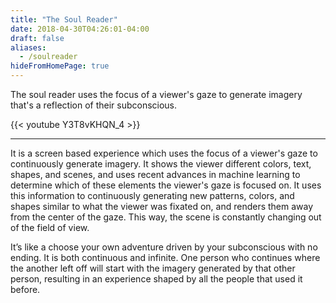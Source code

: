 ```yaml
---
title: "The Soul Reader"
date: 2018-04-30T04:26:01-04:00
draft: false
aliases:
  - /soulreader
hideFromHomePage: true
---
```


The soul reader uses the focus of a viewer's gaze to generate imagery that's a reflection of their subconscious.

<!--more-->

{{< youtube Y3T8vKHQN_4 >}}

---

It is a screen based experience which uses the focus of a viewer's gaze to continuously generate imagery. It shows the viewer different colors, text, shapes, and scenes, and uses recent advances in machine learning to determine which of these elements the viewer's gaze is focused on. It uses this information to continuously generating new patterns, colors, and shapes similar to what the viewer was fixated on, and renders them away from the center of the gaze. This way, the scene is constantly changing out of the field of view.

It’s like a choose your own adventure driven by your subconscious with no ending. It is both continuous and infinite. One person who continues where the another left off will start with the imagery generated by that other person, resulting in an experience shaped by all the people that used it before.
